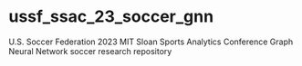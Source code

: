 # ussf_ssac_23_soccer_gnn
U.S. Soccer Federation 2023 MIT Sloan Sports Analytics Conference Graph Neural Network soccer research repository
